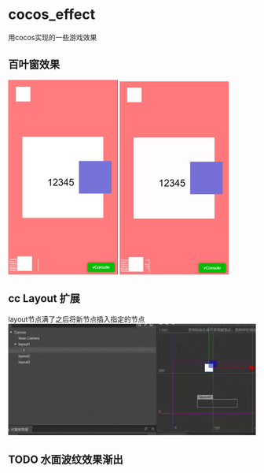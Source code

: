 # cocos_effect 
用cocos实现的一些游戏效果

## 百叶窗效果 ##
![image](https://github.com/a6166231/cocos_effect/blob/main/doc/WindowShades/demo/1.gif)
![image](https://github.com/a6166231/cocos_effect/blob/main/doc/WindowShades/demo/2.gif)


## cc Layout 扩展 ##
layout节点满了之后将新节点插入指定的节点
![image](https://github.com/a6166231/cocos_effect/blob/main/doc/LayoutExpand/demo/1.gif)


## TODO 水面波纹效果渐出 ##
